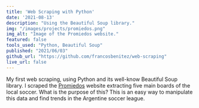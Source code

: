 ```yaml
---
title: 'Web Scraping with Python'
date: '2021-08-13'
description: "Using the Beautiful Soup library."
img: "/images/projects/promiedos.png"
img_alt: "Image of the Promiedos website."
featured: false
tools_used: "Python, Beautiful Soup"
published: "2021/06/03"
github_url: "https://github.com/francosbenitez/web-scraping"
live_url: false
---
```


My first web scraping, using Python and its well-know Beautiful Soup library. I scraped the [Promiedos](https://www.promiedos.com.ar/primera) website extracting five main boards of the local soccer. What is the purpose of this? This is an easy way to manipulate this data and find trends in the Argentine soccer league.
